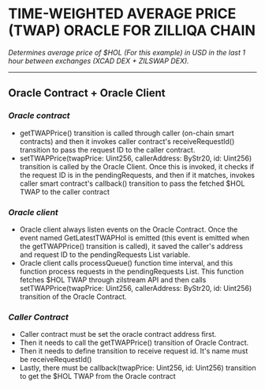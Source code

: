 # TIME-WEIGHTED AVERAGE PRICE (TWAP) ORACLE FOR ZILLIQA CHAIN

*Determines average price of $HOL (For this example) in USD in the last 1 hour between exchanges (XCAD DEX + ZILSWAP DEX).*
***

## Oracle Contract + Oracle Client
###  *Oracle contract*

- getTWAPPrice() transition is called through caller (on-chain smart contracts) and then it invokes caller contract's receiveRequestId() transition to pass the request ID to the caller contract.
- setTWAPPrice(twapPrice: Uint256, callerAddress: ByStr20, id: Uint256) transition is called by the Oracle Client. Once this is invoked, it checks if the request ID is in the pendingRequests, and then if it matches, invokes caller smart contract's callback() transition to pass the fetched $HOL TWAP to the caller contract

### *Oracle client*
- Oracle client always listen events on the Oracle Contract. Once the event named GetLatestTWAPHol is emitted (this event is emitted when the getTWAPPrice() transition is called), it saved the caller's address and request ID to the pendingRequests List variable.
- Oracle client calls processQueue() function time interval, and this function process requests in the pendingRequests List.
  This function fetches $HOL TWAP through zilstream API and then calls setTWAPPrice(twapPrice: Uint256, callerAddress: ByStr20, id: Uint256) transition of the Oracle Contract.

### *Caller Contract*

- Caller contract must be set the oracle contract address first.
- Then it needs to call the getTWAPPrice() transition of Oracle Contract.
- Then it needs to define transition to receive request id. It's name must be receiveRequestId()
- Lastly, there must be callback(twapPrice: Uint256, id: Uint256) transition to get the $HOL TWAP from the Oracle contract
